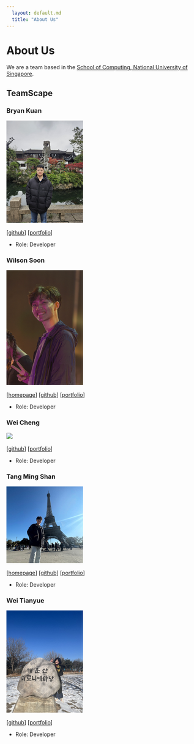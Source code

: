```yaml
---
  layout: default.md
  title: "About Us"
---
```


# About Us

We are a team based in the [School of Computing, National University of Singapore](http://www.comp.nus.edu.sg).

## TeamScape

### Bryan Kuan

<img src="images/bkkuan.png" width="200px">

[[github](https://github.com/bkkuan)]
[[portfolio](team/bkkuan.md)]

* Role: Developer

### Wilson Soon

<img src="images/wilsonsfh.png" width="200px">

[[homepage](https://wilsonsfh.github.io/ip/)]
[[github](https://github.com/wilsonsfh)]
[[portfolio](team/wilsonsfh.md)]

* Role: Developer

### Wei Cheng

<img src="images/awc1116.png" width="200px">

[[github](https://github.com/awc1116)]
[[portfolio](team/awc1116.md)]


* Role: Developer

### Tang Ming Shan

<img src="images/mingshan2705.png" width="200px">

[[homepage](http://www.comp.nus.edu.sg/~mingshan)]
[[github](https://github.com/mingshan2705)]
[[portfolio](team/mingshan2705.md)]

* Role: Developer


### Wei Tianyue

<img src="images/jeremiah33-3.png" width="200px">

[[github](http://github.com/jeremiah33-3)]
[[portfolio](team/jeremiah33-3.md)]


* Role: Developer

